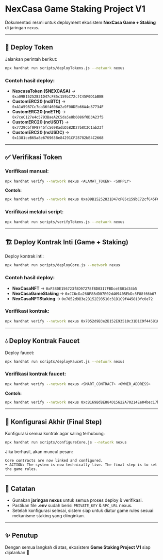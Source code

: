 # NexCasa Game Staking Project V1

Dokumentasi resmi untuk deployment ekosistem **NexCasa Game + Staking** di jaringan `nexus`.

---

## 🚀 Deploy Token

Jalankan perintah berikut:

```bash
npx hardhat run scripts/deployTokens.js --network nexus
```

### Contoh hasil deploy:

- **NexcasaToken ($NEXCASA)** → `0xa09B15252831D47cF85c159bC72cfC45F0D1bBEB`  
- **CustomERC20 (ncBTC)** → `0xA1A5987Cc7da36f4606A2a9F00DEb66A4e37734F`  
- **CustomERC20 (ncETH)** → `0x7ceC127e4c5793BaeA2C5da5e8b6086f0D3A23f5`  
- **CustomERC20 (ncUSDT)** → `0x7729Cbf0F8745fc5698adbD5B2D27b8C3C1ab23f`  
- **CustomERC20 (ncUSDC)** → `0x1381ceB65a8e6769658e84291CF28782bE4C2668`  

---

## ✅ Verifikasi Token

### Verifikasi manual:

```bash
npx hardhat verify --network nexus <ALAMAT_TOKEN> <SUPPLY>
```

**Contoh:**

```bash
npx hardhat verify --network nexus 0xa09B15252831D47cF85c159bC72cfC45F0D1bBEB 250000000000000000000000000
```

### Verifikasi melalui script:

```bash
npx hardhat run scripts/verifyTokens.js --network nexus
```

---

## 🏗 Deploy Kontrak Inti (Game + Staking)

Deploy kontrak inti:

```bash
npx hardhat run scripts/deployCore.js --network nexus
```

### Contoh hasil deploy:

- **NexCasaNFT** → `0xF380E156723f8D97278f8D0317FBDceEB01d34b5`  
- **NexCasaGameStaking** → `0xCC6cDa268F88dD07E02d469405EbDc5F88f66b67`  
- **NexCasaNFTStaking** → `0x7052d9B3e2B152E93510c31D1C9f445818fc0e72`  

### Verifikasi kontrak:

```bash
npx hardhat verify --network nexus 0x7052d9B3e2B152E93510c31D1C9f445818fc0e72
```

---

## 💧 Deploy Kontrak Faucet

Deploy faucet:

```bash
npx hardhat run scripts/deployFaucet.js --network nexus
```

### Verifikasi kontrak faucet:

```bash
npx hardhat verify --network nexus <SMART_CONTRACT> <OWNER_ADDRESS>
```

**Contoh:**

```bash
npx hardhat verify --network nexus 0xcB169BdBE884D15622A70214Ee04bec17be3fCE7 0x11Cde369597203f385BC164E64E34e1F520E1983
```

---

## 🔧 Konfigurasi Akhir (Final Step)

Konfigurasi semua kontrak agar saling terhubung:

```bash
npx hardhat run scripts/configureCore.js --network nexus
```

Jika berhasil, akan muncul pesan:

```
Core contracts are now linked and configured.
➡️ ACTION: The system is now technically live. The final step is to set the game rules.
```

---

## 📌 Catatan

- Gunakan **jaringan nexus** untuk semua proses deploy & verifikasi.  
- Pastikan file **.env** sudah berisi `PRIVATE_KEY` & `RPC_URL` nexus.  
- Setelah konfigurasi selesai, sistem siap untuk diatur game rules sesuai mekanisme staking yang diinginkan.  

---

## ✨ Penutup

Dengan semua langkah di atas, ekosistem **Game Staking Project V1** siap dijalankan 🚀
